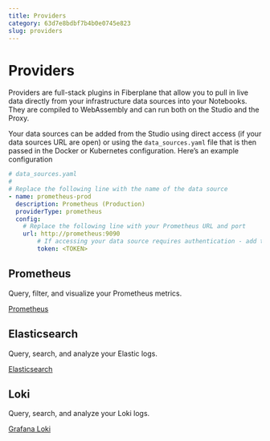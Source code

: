 ```yaml
---
title: Providers
category: 63d7e8bdbf7b4b0e0745e823
slug: providers
---
```


# Providers

Providers are full-stack plugins in Fiberplane that allow you to pull in live data directly from your infrastructure data sources into your Notebooks. They are compiled to WebAssembly and can run both on the Studio and the Proxy.

Your data sources can be added from the Studio using direct access (if your data sources URL are open) or using the `data_sources.yaml` file that is then passed in the Docker or Kubernetes configuration. Here’s an example configuration

```yaml
# data_sources.yaml
#
# Replace the following line with the name of the data source
- name: prometheus-prod
  description: Prometheus (Production)
  providerType: prometheus
  config:
    # Replace the following line with your Prometheus URL and port
    url: http://prometheus:9090
		# If accessing your data source requires authentication - add the token below
		token: <TOKEN>
```

## Prometheus

Query, filter, and visualize your Prometheus metrics.

[Prometheus](Providers%2003e49d201c4445a1bd07da6fad4d9d89/Prometheus%204ea172902216439a92f252b327aae004.md)

## Elasticsearch

Query, search, and analyze your Elastic logs.

[Elasticsearch](Providers%2003e49d201c4445a1bd07da6fad4d9d89/Elasticsearch%205fb0bc4d48064d71bb85a56ba43fa4e1.md)

## Loki

Query, search, and analyze your Loki logs.

[Grafana Loki](Providers%2003e49d201c4445a1bd07da6fad4d9d89/Grafana%20Loki%20a72f5b28e04340299e1f6d8293dcdbe8.md)
